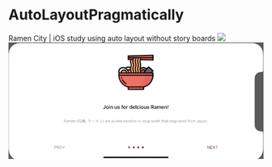 # AutoLayoutPragmatically
Ramen City | iOS study using auto layout without story boards
![](Demo/ramencity_verticalhd.gif)
![](Demo/ramencity_horizontalhd.gif)
